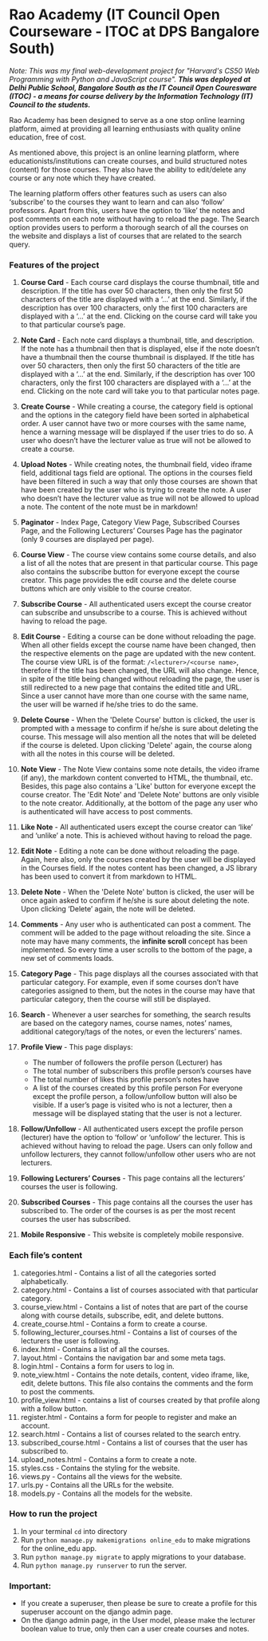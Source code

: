 # Rao Academy (IT Council Open Courseware - ITOC at DPS Bangalore South)

*Note: This was my final web-development project for "Harvard's CS50 Web Programming with Python and JavaScript course". **This was deployed at Delhi Public School, Bangalore South as the IT Council Open Couresware (ITOC) - a means for course delivery by the Information Technology (IT) Council to the students.***

Rao Academy has been designed to serve as a one stop online learning platform, aimed at providing all learning enthusiasts with quality online education, free of cost. 

As mentioned above, this project is an online learning platform, where educationists/institutions can create courses, and build structured notes (content) for those courses. They also have the ability to edit/delete any course or any note which they have created. 

The learning platform offers other features such as users can also ‘subscribe’ to the courses they want to learn and can also ‘follow’ professors. Apart from this, users have the option to  ‘like’ the notes and post comments on each note without having to reload the page. The Search option provides users to perform a thorough search of all the courses on the website and displays a list of courses that are related to the search query.


### Features of the project

1. **Course Card** - Each course card displays the course thumbnail, title and description. If the title has over 50 characters, then only the first 50 characters of the title are displayed with a ‘...’ at the end. Similarly, if the description has over 100 characters, only the first 100 characters are displayed with a ‘...’ at the end. Clicking on the course card will take you to that particular course’s page.

2. **Note Card** -  Each note card displays a thumbnail, title, and description. If the note has a thumbnail then that is displayed, else if the note doesn’t have a thumbnail then the course thumbnail is displayed. If the title has over 50 characters, then only the first 50 characters of the title are displayed with a ‘...’ at the end. Similarly, if the description has over 100 characters, only the first 100 characters are displayed with a ‘...’ at the end. Clicking on the note card will take you to that particular notes page. 

3. **Create Course** - While creating a course, the category field is optional and the options in the category field have been sorted in alphabetical order. A user cannot have two or more courses with the same name, hence a warning message will be displayed if the user tries to do so. A user who doesn’t have the lecturer value as true will not be allowed to create a course.

4. **Upload Notes** - While creating notes, the thumbnail field, video iframe field, additional tags field are optional. The options in the courses field have been filtered in such a way that only those courses are shown that have been created by the user who is trying to create the note. A user who doesn’t have the lecturer value as true will not be allowed to upload a note. The content of the note must be in markdown!

5. **Paginator** - Index Page, Category View Page, Subscribed Courses Page, and the Following Lecturers’ Courses Page has the paginator (only 9 courses are displayed per page).

6. **Course View** - The course view contains some course details, and also a list of all the notes that are present in that particular course. This page also contains the subscribe button for everyone except the course creator. This page provides the edit course and the delete course buttons which are only visible to the course creator. 

7. **Subscribe Course** - All authenticated users except the course creator can subscribe and unsubscribe to a course. This is achieved without having to reload the page.

8. **Edit Course** - Editing a course can be done without reloading the page. When all other fields except the course name have been changed, then the respective elements on the page are updated with the new content. The course view URL is of the format:  ```/<lecturer>/<course name>```, therefore if the title has been changed, the URL will also change. Hence, in spite of the title being changed without reloading the page, the user is still redirected to a new page that contains the edited title and URL. Since a user cannot have more than one course with the same name, the user will be warned if he/she tries to do the same.

9. **Delete Course** - When the 'Delete Course' button is clicked, the user is prompted with a message to confirm if he/she is sure about deleting the course. This message will also mention all the notes that will be deleted if the course is deleted. Upon clicking 'Delete' again, the course along with all the notes in this course will be deleted.

10. **Note View** - The Note View contains some note details, the video iframe (if any), the markdown content converted to HTML, the thumbnail, etc. Besides, this page also contains a 'Like' button for everyone except the course creator. The 'Edit Note' and 'Delete Note' buttons are only visible to the note creator. Additionally, at the bottom of the page any user who is authenticated will have access to post comments. 

11. **Like Note** - All authenticated users except the course creator can ‘like’ and ‘unlike’ a note. This is achieved without having to reload the page.

12. **Edit Note** - Editing a note can be done without reloading the page. Again, here also, only the courses created by the user will be displayed in the Courses field. If the notes content has been changed, a JS library has been used to convert it from markdown to HTML.

13. **Delete Note** - When the 'Delete Note' button is clicked, the user will be once again asked to confirm if he/she is sure about deleting the note. Upon clicking ‘Delete’ again, the note will be deleted.

14. **Comments** - Any user who is authenticated can post a comment. The comment will be added to the page without reloading the site. Since a note may have many comments, the **infinite scroll** concept has been implemented. So every time a user scrolls to the bottom of the page, a new set of comments loads.

15. **Category Page** - This page displays all the courses associated with that particular category. For example, even if some courses don’t have categories assigned to them, but the notes in the course may have that particular category, then the course will still be displayed.

16. **Search** - Whenever a user searches for something, the search results are based on the category names, course names, notes’ names, additional category/tags of the notes, or even the lecturers’ names.

17. **Profile View** - This page displays:
    - The number of followers the profile person (Lecturer) has
    - The total number of subscribers this profile person’s courses have
    - The total number of likes this profile person’s notes have
    - A list of the courses created by this profile person
    For everyone except the profile person, a follow/unfollow button will also be visible. If a user’s page is visited who is not a lecturer, then a message will be displayed stating that the user is not a lecturer.

18. **Follow/Unfollow** - All authenticated users except the profile person (lecturer) have the option to ‘follow’ or ‘unfollow’ the lecturer. This is achieved without having to reload the page. Users can only follow and unfollow lecturers, they cannot follow/unfollow other users who are not lecturers.

19. **Following Lecturers’ Courses** - This page contains all the lecturers’ courses the user is following.

20. **Subscribed Courses** - This page contains all the courses the user has subscribed to. The order of the courses is as per the most recent courses the user has subscribed.

21. **Mobile Responsive** - This website is completely mobile responsive.


### Each file’s content

1. categories.html - Contains a list of all the categories sorted alphabetically.
2. category.html -  Contains a list of courses associated with that particular category.
3. course_view.html - Contains a list of notes that are part of the course along with course details, subscribe, edit, and delete buttons.
4. create_course.html - Contains a form to create a course.
5. following_lecturer_courses.html - Contains a list of courses of the lecturers the user is following.
6. index.html - Contains a list of all the courses.
7. layout.html - Contains the navigation bar and some meta tags.
8. login.html - Contains a form for users to log in.
9. note_view.html - Contains the note details, content, video iframe, like, edit, delete buttons. This file also contains the comments and the form to post the comments.
10. profile_view.html - contains a list of courses created by that profile along with a follow button.
11. register.html - Contains a form for people to register and make an account.
12. search.html - Contains a list of courses related to the search entry.
13. subscribed_course.html - Contains a list of courses that the user has subscribed to.
14. upload_notes.html - Contains a form to create a note.
15. styles.css - Contains the styling for the website.
16. views.py - Contains all the views for the website.
17. urls.py - Contains all the URLs for the website.
18. models.py - Contains all the models for the website.


### How to run the project

1. In your terminal ```cd``` into directory
2. Run ```python manage.py makemigrations online_edu``` to make migrations for the online_edu app.
3. Run ```python manage.py migrate``` to apply migrations to your database.
4. Run ```python manage.py runserver``` to run the server.

### Important: 
- If you create a superuser, then please be sure to create a profile for this superuser account on the django admin page.
- On the django admin page, in the User model, please make the lecturer boolean value to true, only then can a user create courses and notes.


